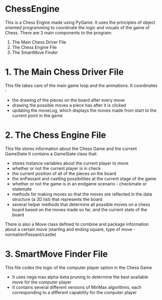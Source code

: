 # ChessEngine
This is a Chess Engine made using PyGame. It uses the principles of object oriented programming to coordinate the logic and visuals of the game of Chess.
There are 3 main components to the program: 
  1. The Main Chess Driver File 
  2. The Chess Engine File
  3. The SmartMove Finder

# 1. The Main Chess Driver File
This file takes care of the main game loop and the animations. It coordinates :
* the drawing of the pieces on the board after every move
* drawing the possible moves a piece has after it is clicked
*  updating the moveLog, which displays the moves made from start to the current point in the game

# 2. The Chess Engine File
This file stores information about the Chess Game and the current GameState
It contains a GameState class that:
* stores instance variables about the current player to move
* whether or not the current player is in check
* the current position of all of the pieces on the board
* the enPassant and castling possibilities at the current stage of the game
* whether or not the game is in an endgame scenario - checkmate or stalemate
* methods for making moves so that the moves are reflected in the data structure (a 2D list) that represents the board
* several helper methods that determine all possible moves on a chess board based on the moves made so far, and the current state of the board

There is also a Move class defined to combine and package information about a certain move (starting and ending square, type of move - normal/enPassant/castle)
 
# 3. SmartMove Finder File
This file codes the logic of the computer player option in the Chess Game
* It uses nega max alpha-beta pruning to determine the best available move for the computer player
* It contains several different versions of MinMax algorithms, each corresponding to a different capability for the computer player

